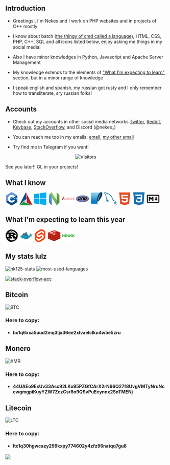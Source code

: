 ## Introduction

- Greetings!, I'm Nekes and I work on PHP websites and in projects of C++ mostly

- I know about batch ([the thingy of cmd called a language](https://www.quora.com/Is-batch-DOS-considered-a-high-level-programming-language-when-used-in-a-program-not-single-line)), HTML, CSS, PHP, C++, SQL and all icons listed below, enjoy asking me things in my social media!

- Also I have minor knowledges in Python, Javascript and Apache Server Management

- My knowledge extends to the elements of <a href="#what-im-expecting-to-learn-this-year">"What I'm expecting to learn"</a> section, but in a minor range of knowledge 

- I speak english and spanish, my russian got rusty and I only remember how to transliterate, sry russian folks!

## Accounts

- Check out my accounts in other social media networks [Twitter](https://twitter.com/tm_bt_), [Reddit](https://www.reddit.com/user/RealNk125), [Keybase](https://keybase.io/NK125), [StackOverflow](https://stackoverflow.com/users/15180180/nk125), and Discord (@nekes_)

- You can reach me too in my emails: [email](mailto:nekes125@outlook.com), [my other email](mailto:nekes@riseup.net)

- Try find me in Telegram if you want!

<div align="center"><img src="https://komarev.com/ghpvc/?username=NK125&label=Vistas" alt="Visitors"></div>

See you later!! GL in your projects!

## What I know

<a href="#"><img class="img" style="width: 8%; height: 8%" src="https://raw.githubusercontent.com/devicons/devicon/master/icons/cplusplus/cplusplus-original.svg" title="C++"></a>
<a href="#"><img class="img" style="width: 8%; height: 8%" src="https://raw.githubusercontent.com/devicons/devicon/master/icons/cmake/cmake-original.svg" title="CMake"></a>
<a href="#"><img class="img" style="width: 8%; height: 8%" src="https://raw.githubusercontent.com/devicons/devicon/master/icons/windows8/windows8-original.svg" title="Batch"></a>
<a href="#"><img class="img" style="width: 8%; height: 8%" src="https://raw.githubusercontent.com/devicons/devicon/master/icons/neovim/neovim-original.svg" title="Neovim"></a>
<a href="#"><img class="img" style="width: 8%; height: 8%" src="https://raw.githubusercontent.com/devicons/devicon/master/icons/apache/apache-original-wordmark.svg" title="Apache"></a>
<a href="#"><img class="img" style="width: 8%; height: 8%" src="https://raw.githubusercontent.com/devicons/devicon/master/icons/php/php-original.svg" title="PHP"></a>
<a href="#"><img class="img" style="width: 8%; height: 8%" src="https://raw.githubusercontent.com/devicons/devicon/master/icons/sqlite/sqlite-original.svg" title="SQLite"></a>
<a href="#"><img class="img" style="width: 8%; height: 8%" src="https://raw.githubusercontent.com/devicons/devicon/master/icons/mysql/mysql-original.svg" title="MySQL"></a>
<a href="#"><img class="img" style="width: 8%; height: 8%" src="https://raw.githubusercontent.com/devicons/devicon/master/icons/html5/html5-plain.svg" title="HTML"></a>
<a href="#"><img class="img" style="width: 8%; height: 8%" src="https://raw.githubusercontent.com/devicons/devicon/master/icons/css3/css3-plain.svg" title="CSS"></a>
<a href="#"><img class="img" style="width: 8%; height: 8%" src="https://raw.githubusercontent.com/devicons/devicon/master/icons/markdown/markdown-original.svg" title="MarkDown"></a>

## What I'm expecting to learn this year

<a href="#"><img class="img" style="width: 8%; height: 8%" src="https://raw.githubusercontent.com/devicons/devicon/master/icons/rust/rust-original.svg" title="Rust"></a>
<a href="#"><img class="img" style="width: 8%; height: 8%" src="https://raw.githubusercontent.com/devicons/devicon/master/icons/docker/docker-original.svg" title="Docker"></a>
<a href="#"><img class="img" style="width: 8%; height: 8%" src="https://raw.githubusercontent.com/devicons/devicon/master/icons/svelte/svelte-original.svg" title="Svelte"></a>
<a href="#"><img class="img" style="width: 8%; height: 8%" src="https://raw.githubusercontent.com/devicons/devicon/master/icons/redis/redis-original.svg" title="Redis"></a>
<a href="#"><img class="img" style="width: 8%; height: 8%" src="https://raw.githubusercontent.com/devicons/devicon/master/icons/nginx/nginx-original.svg" title="Nginx"></a>

## My stats lulz

![nk125-stats](https://github-profile-summary-cards.vercel.app/api/cards/profile-details?username=Nk125&show_icons=true&theme=monokai "Stats")
![most-used-languages](https://github-readme-stats.vercel.app/api/top-langs/?username=Nk125&layout=compact&theme=monokai "Languages")

[![stack-overflow-acc](https://es.stackoverflow.com/users/flair/218722.png?theme=dark)](https://es.stackoverflow.com/users/218722/nk125)

## Bitcoin

![BTC](https://img.shields.io/badge/bc1q6xxa5uud2mq3ljx36ee2xlvaelclku4w5e5zru-BTC?style=flat-square&logo=bitcoin&logoColor=gold&label=My%20Bitcoin%20Address&labelColor=2D3033&color=A3F540&link=https%3A%2F%2Fwww.blockchain.com%2Fexplorer%2Faddresses%2Fbtc%2Fbc1q6xxa5uud2mq3ljx36ee2xlvaelclku4w5e5zru "Bitcoin Address")

### Here to copy:

- #### bc1q6xxa5uud2mq3ljx36ee2xlvaelclku4w5e5zru

## Monero

![XMR](https://img.shields.io/badge/44UAEo9ExUv33Asc92LKo95PZGfCArX2rN96Q27f8UvgVMTyNruNcewgmgpiKuyYZW7ZczCsr8n9QSvPuEeynnx2SnTMENj-XMR?style=flat-square&logo=monero&logoColor=gold&label=My%20Monero%20Address&labelColor=2D3033&color=ED182A "Monero Address")

### Here to copy:

- #### 44UAEo9ExUv33Asc92LKo95PZGfCArX2rN96Q27f8UvgVMTyNruNcewgmgpiKuyYZW7ZczCsr8n9QSvPuEeynnx2SnTMENj

## Litecoin

![LTC](https://img.shields.io/badge/ltc1q30hgwcazy299kxpy774602y4zfz96natqq7gu8-LTC?style=flat-square&logo=litecoin&logoColor=gold&label=My%20Litecoin%20Address&labelColor=2D3033&color=693E5F&link=https%3A%2F%2Flitecoinblockexplorer.net%2Faddress%2Fltc1q30hgwcazy299kxpy774602y4zfz96natqq7gu8 "Litecoin Address")

### Here to copy:

- #### ltc1q30hgwcazy299kxpy774602y4zfz96natqq7gu8

![](https://hit.yhype.me/github/profile?user_id=73507947)
